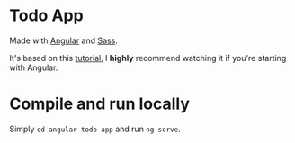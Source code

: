 # Todo App

Made with [Angular](https://angular.io/) and [Sass](https://sass-lang.com/).

It's based on this [tutorial](https://www.youtube.com/watch?v=Fdf5aTYRW0E), I **highly** recommend watching it if you're starting with Angular.

# Compile and run locally

Simply `cd angular-todo-app` and run `ng serve`.
